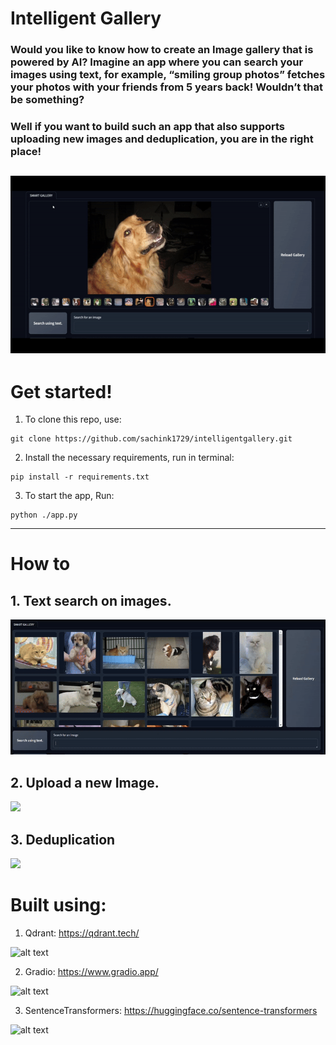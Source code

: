 # Intelligent Gallery

### Would you like to know how to create an Image gallery that is powered by AI? Imagine an app where you can search your images using text, for example, “smiling group photos” fetches your photos with your friends from 5 years back! Wouldn’t that be something?

### Well if you want to build such an app that also supports uploading new images and deduplication, you are in the right place!

![](https://raw.githubusercontent.com/sachink1729/intelligentgallery/main/demos/gallery%20preview.gif)
-------------------------------------------------------------------------------------------------------
# Get started!

1. To clone this repo, use:
```
git clone https://github.com/sachink1729/intelligentgallery.git
```

2. Install the necessary requirements, run in terminal:

```
pip install -r requirements.txt
```

3. To start the app, Run:
```
python ./app.py
```
--------------------------------------------------------------------------------------------------------
# How to
## 1. Text search on images.
![](https://raw.githubusercontent.com/sachink1729/intelligentgallery/main/demos/text%20search%20on%20images.gif)

## 2. Upload a new Image.
![](https://raw.githubusercontent.com/sachink1729/intelligentgallery/main/demos/upload%20new%20image.gif)

## 3. Deduplication
![](https://raw.githubusercontent.com/sachink1729/intelligentgallery/main/demos/duplicate%20image.gif)

# Built using:
1) Qdrant: https://qdrant.tech/

![alt text](https://raw.githubusercontent.com/qdrant/qdrant/master/docs/logo.svg)

2) Gradio: https://www.gradio.app/

![alt text](https://avatars.githubusercontent.com/u/51063788?s=200&v=4)

3) SentenceTransformers: https://huggingface.co/sentence-transformers

![alt text](https://aeiljuispo.cloudimg.io/v7/https://cdn-uploads.huggingface.co/production/uploads/1609621322398-5eff4688ff69163f6f59e66c.png?w=200&h=200&f=face)
